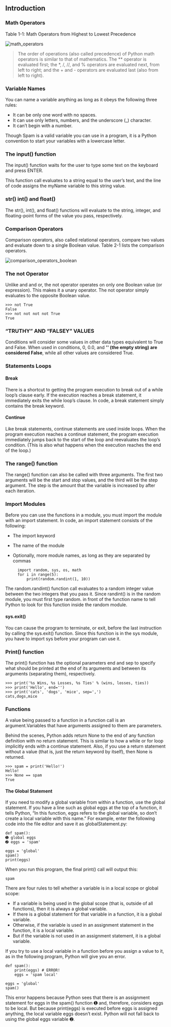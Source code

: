 
## Introduction

### Math Operators

Table 1-1: Math Operators from Highest to Lowest Precedence

![math_operators](/automate_boring_stuff\images\table1_math_operators.png)

>The order of operations (also called precedence) of Python math operators is similar to that of mathematics. The ** operator is evaluated first; the *, /, //, and % operators are evaluated next, from left to right; and the + and - operators are evaluated last (also from left to right).

### Variable Names

You can name a variable anything as long as it obeys the following three rules:

* It can be only one word with no spaces.
* It can use only letters, numbers, and the underscore (_) character.
* It can’t begin with a number.

Though Spam is a valid variable you can use in a program, it is a Python convention to start your variables with a lowercase letter.

### The input() function

The input() function waits for the user to type some text on the keyboard and press ENTER.

This function call evaluates to a string equal to the user’s text, and the line of code assigns the myName variable to this string value.

### str() int() and float()

The str(), int(), and float() functions will evaluate to the string, integer, and floating-point forms of the value you pass, respectively.

### Comparison Operators

Comparison operators, also called relational operators, compare two values and evaluate down to a single Boolean value. Table 2-1 lists the comparison operators.

![comparison_operators_boolean](/automate_boring_stuff\images\table2_comparison_operators.png)

### The not Operator

Unlike and and or, the not operator operates on only one Boolean value (or expression). This makes it a unary operator. The not operator simply evaluates to the opposite Boolean value.

    >>> not True
    False
    >>> not not not not True
    True

### “TRUTHY” AND “FALSEY” VALUES

Conditions will consider some values in other data types equivalent to True and False. When used in conditions, 0, 0.0, and **'' (the empty string) are considered False**, while all other values are considered True.

### Statements Loops

#### Break

There is a shortcut to getting the program execution to break out of a while loop’s clause early. If the execution reaches a break statement, it immediately exits the while loop’s clause. In code, a break statement simply contains the break keyword.

#### Continue

Like break statements, continue statements are used inside loops. When the program execution reaches a continue statement, the program execution immediately jumps back to the start of the loop and reevaluates the loop’s condition. (This is also what happens when the execution reaches the end of the loop.)

### The range() function

The range() function can also be called with three arguments. The first two arguments will be the start and stop values, and the third will be the step argument. The step is the amount that the variable is increased by after each iteration.

### Import Modules

Before you can use the functions in a module, you must import the module with an import statement. In code, an import statement consists of the following:

* The import keyword
* The name of the module
* Optionally, more module names, as long as they are separated by commas

        import random, sys, os, math
        for i in range(5):
            print(random.randint(1, 10))


The random.randint() function call evaluates to a random integer value between the two integers that you pass it. Since randint() is in the random module, you must first type random. in front of the function name to tell Python to look for this function inside the random module.

#### sys.exit()

You can cause the program to terminate, or exit, before the last instruction by calling the sys.exit() function. Since this function is in the sys module, you have to import sys before your program can use it.

### Print() function

The print() function has the optional parameters end and sep to specify what should be printed at the end of its arguments and between its arguments (separating them), respectively.

    >>> print('%s Wins, %s Losses, %s Ties' % (wins, losses, ties))
    >>> print('Hello', end='')
    >>> print('cats', 'dogs', 'mice', sep=',')
    cats,dogs,mice

### Functions

A value being passed to a function in a function call is an argument.Variables that have arguments assigned to them are parameters.

Behind the scenes, Python adds return None to the end of any function definition with no return statement. This is similar to how a while or for loop implicitly ends with a continue statement. Also, if you use a return statement without a value (that is, just the return keyword by itself), then None is returned.

    >>> spam = print('Hello!')
    Hello!
    >>> None == spam
    True

#### The Global Statement

If you need to modify a global variable from within a function, use the global statement. If you have a line such as global eggs at the top of a function, it tells Python, “In this function, eggs refers to the global variable, so don’t create a local variable with this name.” For example, enter the following code into the file editor and save it as globalStatement.py:

    def spam():
    ➊ global eggs
    ➋ eggs = 'spam'

    eggs = 'global'
    spam()
    print(eggs)

When you run this program, the final print() call will output this:

    spam

There are four rules to tell whether a variable is in a local scope or global scope:

* If a variable is being used in the global scope (that is, outside of all functions), then it is always a global variable.
* If there is a global statement for that variable in a function, it is a global variable.
* Otherwise, if the variable is used in an assignment statement in the function, it is a local variable.
* But if the variable is not used in an assignment statement, it is a global variable.

If you try to use a local variable in a function before you assign a value to it, as in the following program, Python will give you an error. 

    def spam():
        print(eggs) # ERROR!
        eggs = 'spam local'

    eggs = 'global'
    spam()

This error happens because Python sees that there is an assignment statement for eggs in the spam() function ➊ and, therefore, considers eggs to be local. But because print(eggs) is executed before eggs is assigned anything, the local variable eggs doesn’t exist. Python will not fall back to using the global eggs variable ➋.